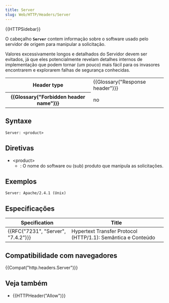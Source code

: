 ```yaml
---
title: Server
slug: Web/HTTP/Headers/Server
---
```


{{HTTPSidebar}}

O cabeçalho **`Server`** contem informação sobre o software usado pelo servidor de origem para manipular a solicitação.

Valores excessivamente longos e detalhados do Servidor devem ser evitados, já que eles potencialmente revelam detalhes internos de implementação que podem tornar (um pouco) mais fácil para os invasores encontrarem e explorarem falhas de segurança conhecidas.

<table class="properties">
  <tbody>
    <tr>
      <th scope="row">Header type</th>
      <td>{{Glossary("Response header")}}</td>
    </tr>
    <tr>
      <th scope="row">{{Glossary("Forbidden header name")}}</th>
      <td>no</td>
    </tr>
  </tbody>
</table>

## Syntaxe

```
Server: <product>
```

## Diretivas

- \<product>
  - : O nome do software ou (sub) produto que manipula as solicitações.

## Exemplos

```
Server: Apache/2.4.1 (Unix)
```

## Especificações

| Specification                      | Title                                                        |
| ---------------------------------- | ------------------------------------------------------------ |
| {{RFC("7231", "Server", "7.4.2")}} | Hypertext Transfer Protocol (HTTP/1.1): Semântica e Conteúdo |

## Compatibilidade com navegadores

{{Compat("http.headers.Server")}}

## Veja também

- {{HTTPHeader("Allow")}}
